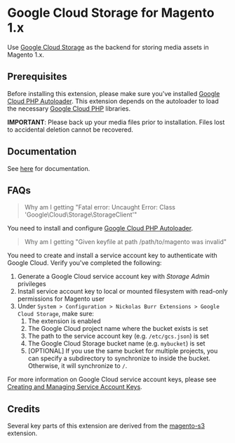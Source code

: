 # Google Cloud Storage for Magento 1.x

Use [Google Cloud Storage](https://cloud.google.com/storage/) as the backend for storing media assets in Magento 1.x.

## Prerequisites

Before installing this extension, please make sure you've installed [Google Cloud PHP Autoloader](https://github.com/auroraextensions/googlecloudphpautoloader).
This extension depends on the autoloader to load the necessary [Google Cloud PHP](https://github.com/googleapis/google-cloud-php) libraries.

**IMPORTANT**: Please back up your media files prior to installation. Files lost to accidental deletion cannot be recovered.

## Documentation

See [here](https://docs.auroraextensions.com/magento/extensions/1.x/magegcs/latest/) for documentation.

## FAQs

> Why am I getting "Fatal error: Uncaught Error: Class 'Google\Cloud\Storage\StorageClient'"

You need to install and configure [Google Cloud PHP Autoloader](https://github.com/auroraextensions/googlecloudphpautoloader).

> Why am I getting "Given keyfile at path /path/to/magento was invalid"

You need to create and install a service account key to authenticate with Google Cloud. Verify you've completed the following:

1. Generate a Google Cloud service account key with _Storage Admin_ privileges
2. Install service account key to local or mounted filesystem with read-only permissions for Magento user
3. Under `System > Configuration > Nickolas Burr Extensions > Google Cloud Storage`, make sure:
    1. The extension is enabled
    2. The Google Cloud project name where the bucket exists is set
    3. The path to the service account key (e.g. `/etc/gcs.json`) is set
    4. The Google Cloud Storage bucket name (e.g. `mybucket`) is set
    5. [OPTIONAL] If you use the same bucket for multiple projects, you can specify a subdirectory to synchronize to inside the bucket. Otherwise, it will synchronize to `/`.

For more information on Google Cloud service account keys, please see [Creating and Managing Service Account Keys](https://cloud.google.com/iam/docs/creating-managing-service-account-keys).

## Credits

Several key parts of this extension are derived from the [magento-s3](https://github.com/thaiphan/magento-s3) extension.
